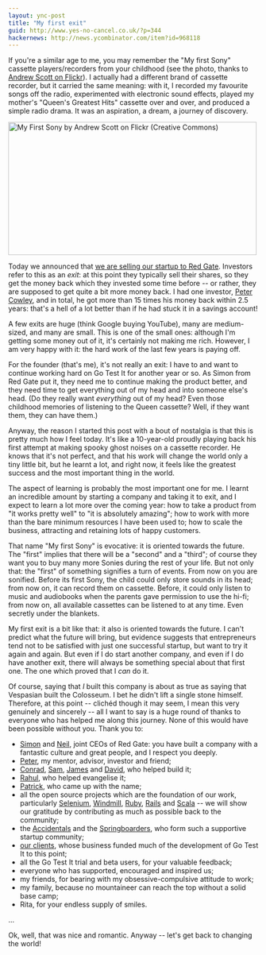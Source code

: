```yaml
---
layout: ync-post
title: "My first exit"
guid: http://www.yes-no-cancel.co.uk/?p=344
hackernews: http://news.ycombinator.com/item?id=968118
---
```


If you're a similar age to me, you may remember the "My first Sony" cassette players/recorders
from your childhood (see the photo, thanks to
[Andrew Scott on Flickr](http://www.flickr.com/photos/andrewscott/660559536/)). I actually had a
different brand of cassette recorder, but it carried the same meaning: with it, I recorded my
favourite songs off the radio, experimented with electronic sound effects, played my mother's
"Queen's Greatest Hits" cassette over and over, and produced a simple radio drama. It was an
aspiration, a dream, a journey of discovery.

<a href="http://www.flickr.com/photos/andrewscott/660559536/">
    <img src="/2009/11/my_first_sony.jpg" width="500" height="268"
        alt="My First Sony by Andrew Scott on Flickr (Creative Commons)" />
</a>

Today we announced that
[we are selling our startup to Red Gate](http://go-test.it/blog/2009/11/30/red-gate-acquires-go-test-it.html).
Investors refer to this as an *exit*: at this point they typically sell their shares, so they get the
money back which they invested some time before -- or rather, they are supposed to get quite a bit
more money back. I had one investor,
[Peter Cowley](http://www.petercowley.org/), and in total, he got more than 15 times his money back
within 2.5 years: that's a hell of a lot better than if he had stuck it in a savings
account!

A few exits are huge (think Google buying YouTube), many are medium-sized, and many
are small. This is one of the small ones: although I'm getting some money out of it, it's certainly
not making me rich. However, I am very happy with it: the hard work of the last few years is paying
off.

For the founder (that's me), it's not really an exit: I have to and want to continue
working hard on Go Test It for another year or so. As Simon from Red Gate put it, they need me to
continue making the product better, and they need time to get everything out of my head and into
someone else's head. (Do they really want *everything* out of my head? Even those childhood memories
of listening to the Queen cassette? Well, if they want them, they can have them.)

Anyway, the reason I started this post with a bout of nostalgia is that this is
pretty much how I feel today. It's like a 10-year-old proudly playing back his first attempt at
making spooky ghost noises on a cassette recorder. He knows that it's not perfect, and that his work
will change the world only a tiny little bit, but he learnt a lot, and right now, it feels like the
greatest success and the most important thing in the world.

The aspect of learning is probably the most important one for me. I learnt an
incredible amount by starting a company and taking it to exit, and I expect to learn a lot more over
the coming year: how to take a product from "it works pretty well" to "it is absolutely amazing";
how to work with more than the bare minimum resources I have been used to; how to scale the
business, attracting and retaining lots of happy customers.

That name "My first Sony" is evocative: it is oriented towards the future. The
"first" implies that there will be a "second" and a "third"; of course they want you to buy many
more Sonies during the rest of your life. But not only that: the "first" of something signifies a
turn of events. From now on you are sonified. Before its first Sony, the child could only store
sounds in its head; from now on, it can record them on cassette. Before, it could only listen to
music and audiobooks when the parents gave permission to use the hi-fi; from now on, all available
cassettes can be listened to at any time. Even secretly under the blankets.

My first exit is a bit like that: it also is oriented towards the future. I can't
predict what the future will bring, but evidence suggests that entrepreneurs tend not to be
satisfied with just one successful startup, but want to try it again and again. But even if I do
start another company, and even if I do have another exit, there will always be something special
about that first one. The one which proved that I *can* do it.

Of course, saying that *I* built this company is about as true as saying that Vespasian
built the Colosseum. I bet he didn't lift a single stone himself. Therefore, at this point --
clich&eacute;d though it may seem, I mean this very genuinely and sincerely -- all I want to
say is a huge round of thanks to everyone who has helped me along this journey. None of this would
have been possible without you. Thank you to:

* [Simon](http://twitter.com/galbraithsimon) and
  [Neil](http://www.neildavidson.com/), joint CEOs of Red Gate: you have built a company with a
  fantastic culture and great people, and I respect you deeply.
* [Peter](http://www.petercowley.org/), my mentor, advisor, investor and friend;
* [Conrad](http://en.wiktionary.org/wiki/User:Conrad.Irwin),
  [Sam](http://samstokes.co.uk/),
  [James](http://www.cloud9.co.uk/) and
  [David](http://www.zarkonnen.com/), who helped build it;
* [Rahul](http://hi.im/rahul), who helped evangelise it;
* [Patrick](http://twitter.com/patdie), who came up with the name;
* all the open source projects which are the foundation of our work, particularly
  [Selenium](http://seleniumhq.org/),
  [Windmill](http://www.getwindmill.com/),
  [Ruby](http://www.ruby-lang.org/),
  [Rails](http://rubyonrails.org/) and
  [Scala](http://www.scala-lang.org/) -- we will show our gratitude by contributing as much as
  possible back to the community;
* the
  [Accidentals](http://blog.businessofsoftware.org/2009/08/the-accidental-incubator.html) and the
  [Springboarders](http://springboard.com/), who form such a supportive startup
  community;
* [our clients](http://www.eptcomputing.com/projects/), whose business funded much
  of the development of Go Test It to this point;
* all the Go Test It trial and beta users, for your valuable feedback;
* everyone who has supported, encouraged and inspired us;
* my friends, for bearing with my obsessive-compulsive attitude to work;
* my family, because no mountaineer can reach the top without a solid base camp;
* Rita, for your endless supply of smiles.

...

Ok, well, that was nice and romantic. Anyway -- let's get back to changing the world!
